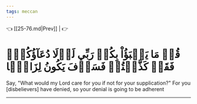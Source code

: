 ```yaml
---
tags: meccan
---
```


👈 [[25-76.md|Prev]] |  👉

# قُلۡ مَا يَعۡبَؤُاْ بِكُمۡ رَبِّي لَوۡلَا دُعَآؤُكُمۡۖ فَقَدۡ كَذَّبۡتُمۡ فَسَوۡفَ يَكُونُ لِزَامَۢا

Say, "What would my Lord care for you if not for your supplication?" For you [disbelievers] have denied, so your denial is going to be adherent

---

